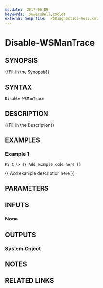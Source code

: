 ```yaml
---
ms.date:  2017-06-09
keywords:  powershell,cmdlet
external help file:  PSDiagnostics-help.xml
---
```


# Disable-WSManTrace

## SYNOPSIS
{{Fill in the Synopsis}}

## SYNTAX

```
Disable-WSManTrace
```

## DESCRIPTION
{{Fill in the Description}}

## EXAMPLES

### Example 1
```
PS C:\> {{ Add example code here }}
```

{{ Add example description here }}

## PARAMETERS

## INPUTS

### None


## OUTPUTS

### System.Object

## NOTES

## RELATED LINKS


